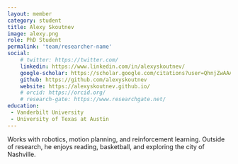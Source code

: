 ```yaml
---
layout: member
category: student
title: Alexy Skoutnev
image: alexy.png
role: PhD Student
permalink: 'team/researcher-name'
social:
    # twitter: https://twitter.com/
    linkedin: https://www.linkedin.com/in/alexyskoutnev/
    google-scholar: https://scholar.google.com/citations?user=QhnjZwAAAAJ&user=_QhnjZwAAAAJ
    github: https://github.com/alexyskoutnev
    website: https://alexyskoutnev.github.io/
    # orcid: https://orcid.org/
    # research-gate: https://www.researchgate.net/
education:
 - Vanderbilt University 
 - University of Texas at Austin
---
```


Works with robotics, motion planning, and reinforcement learning. Outside of research, he enjoys reading, basketball, and exploring the city of Nashville.